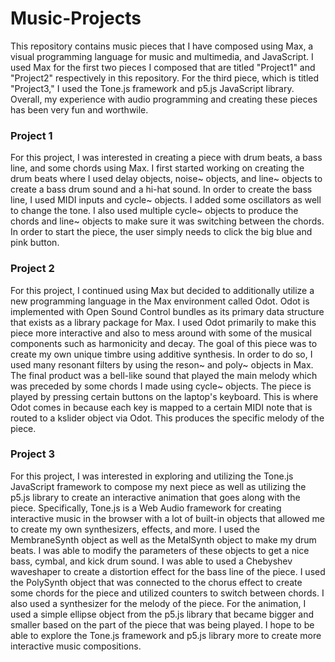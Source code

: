 # Music-Projects

This repository contains music pieces that I have composed using Max, a visual programming language for music and multimedia, and JavaScript. I used Max for the first two pieces I composed that are titled "Project1" and "Project2" respectively in this repository. For the third piece, which is titled "Project3," I used the Tone.js framework and p5.js JavaScript library. Overall, my experience with audio programming and creating these pieces has been very fun and worthwile.

### Project 1

For this project, I was interested in creating a piece with drum beats, a bass line, and some chords using Max. I first started working on creating the drum beats where I used delay objects, noise~ objects, and line~ objects to create a bass drum sound and a hi-hat sound. In order to create the bass line, I used MIDI inputs and cycle~ objects. I added some oscillators as well to change the tone. I also used multiple cycle~ objects to produce the chords and line~ objects to make sure it was switching between the chords. In order to start the piece, the user simply needs to click the big blue and pink button.

### Project 2

For this project, I continued using Max but decided to additionally utilize a new programming language in the Max environment called Odot. Odot is implemented with Open Sound Control bundles as its primary data structure that exists as a library package for Max. I used Odot primarily to make this piece more interactive and also to mess around with some of the musical components such as harmonicity and decay. The goal of this piece was to create my own unique timbre using additive synthesis. In order to do so, I used many resonant filters by using the reson~ and poly~ objects in Max. The final product was a bell-like sound that played the main melody which was preceded by some chords I made using cycle~ objects. The piece is played by pressing certain buttons on the laptop's keyboard. This is where Odot comes in because each key is mapped to a certain MIDI note that is routed to a kslider object via Odot. This produces the specific melody of the piece. 

### Project 3

For this project, I was interested in exploring and utilizing the Tone.js JavaScript framework to compose my next piece as well as utilizing the p5.js library to create an interactive animation that goes along with the piece. Specifically, Tone.js is a Web Audio framework for creating interactive music in the browser with a lot of built-in objects that allowed me to create my own synthesizers, effects, and more. I used the MembraneSynth object as well as the MetalSynth object to make my drum beats. I was able to modify the parameters of these objects to get a nice bass, cymbal, and kick drum sound. I was able to used a Chebyshev waveshaper to create a distortion effect for the bass line of the piece. I used the PolySynth object that was connected to the chorus effect to create some chords for the piece and utilized counters to switch between chords. I also used a synthesizer for the melody of the piece. For the animation, I used a simple ellipse object from the p5.js library that became bigger and smaller based on the part of the piece that was being played. I hope to be able to explore the Tone.js framework and p5.js library more to create more interactive music compositions.  
